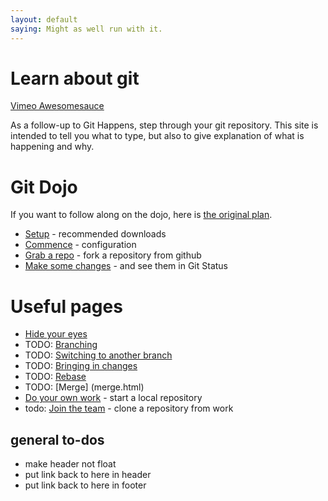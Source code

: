 ```yaml
---
layout: default
saying: Might as well run with it.
---
```


# Learn about git 

[Vimeo Awesomesauce](http://vimeo.com/3718294)

As a follow-up to Git Happens, step through your git repository. This site is intended to tell you what to type, but also to give explanation of what is happening and why.


# Git Dojo
If you want to follow along on the dojo, here is [the original plan](dojo.html). 

* [Setup](setup.html) - recommended downloads
* [Commence](commence.html) - configuration
* [Grab a repo](fork.html) - fork a repository from github
* [Make some changes](status.html) - and see them in Git Status

# Useful pages

* [Hide your eyes](ignore.html)
* TODO: [Branching](branch.html)
* TODO: [Switching to another branch](switchBranch.html)
* TODO: [Bringing in changes](decide.html)
* TODO: [Rebase](rebase.html)
* TODO: [Merge] (merge.html)
* [Do your own work](init.html) - start a local repository
* todo: [Join the team](clone.html) - clone a repository from work

## general to-dos

* make header not float
* put link back to here in header
* put link back to here in footer


